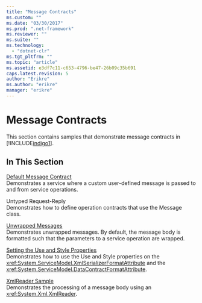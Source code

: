 ```yaml
---
title: "Message Contracts"
ms.custom: ""
ms.date: "03/30/2017"
ms.prod: ".net-framework"
ms.reviewer: ""
ms.suite: ""
ms.technology: 
  - "dotnet-clr"
ms.tgt_pltfrm: ""
ms.topic: "article"
ms.assetid: e3df7c11-c653-4796-be47-26b09c35b691
caps.latest.revision: 5
author: "Erikre"
ms.author: "erikre"
manager: "erikre"
---
```

# Message Contracts
This section contains samples that demonstrate message contracts in [!INCLUDE[indigo1](../../../../includes/indigo1-md.md)].  
  
## In This Section  
 [Default Message Contract](../../../../docs/framework/wcf/samples/default-message-contract.md)  
 Demonstrates a service where a custom user-defined message is passed to and from service operations.  
  
 Untyped Request-Reply  
 Demonstrates how to define operation contracts that use the Message class.  
  
 [Unwrapped Messages](../../../../docs/framework/wcf/samples/unwrapped-messages.md)  
 Demonstrates unwrapped messages. By default, the message body is formatted such that the parameters to a service operation are wrapped.  
  
 [Setting the Use and Style Properties](../../../../docs/framework/wcf/samples/setting-the-use-and-style-properties.md)  
 Demonstrates how to use the Use and Style properties on the <xref:System.ServiceModel.XmlSerializerFormatAttribute> and the <xref:System.ServiceModel.DataContractFormatAttribute>.  
  
 [XmlReader Sample](../../../../docs/framework/wcf/samples/xmlreader-sample.md)  
 Demonstrates the processing of a message body using an <xref:System.Xml.XmlReader>.
